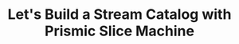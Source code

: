 ---
title: "Let's Build a Stream Catalog with Prismic Slice Machine"
hosts:
  - Ben Myers
  - Alex Trost
---